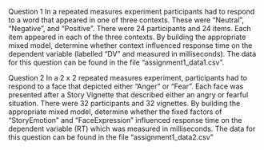 Question 1
In a repeated measures experiment participants had to respond to a word that appeared in one of three
contexts. These were “Neutral”, “Negative”, and “Positive”. There were 24 participants and 24 items. Each
item appeared in each of the three contexts. By building the appropriate mixed model, determine whether
context influenced response time on the dependent variable (labelled “DV” and measured in milliseconds).
The data for this question can be found in the file “assignment1_data1.csv”.

Question 2
In a 2 x 2 repeated measures experiment, participants had to respond to a face that depicted either “Anger”
or “Fear”. Each face was presented after a Story Vignette that described either an angry or fearful situation. There were 32 participants and 32 vignettes. By building the appropriate mixed model, determine
whether the fixed factors of “StoryEmotion” and “FaceExpression” influenced response time on the dependent variable (RT) which was measured in milliseconds. The data for this question can be found in the file
“assignment1_data2.csv”